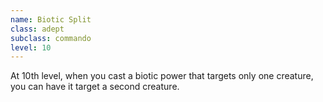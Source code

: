 ```yaml
---
name: Biotic Split
class: adept
subclass: commando
level: 10
---
```

At 10th level, when you cast a biotic power that targets only one creature, you can have it target a second creature.

